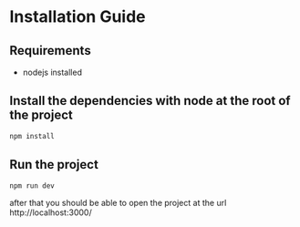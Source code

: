 # Installation Guide

## Requirements

- nodejs installed

## Install the dependencies with node at the root of the project

```sh
npm install
```

## Run the project

```sh
npm run dev
```

after that you should be able to open the project at the url http://localhost:3000/
